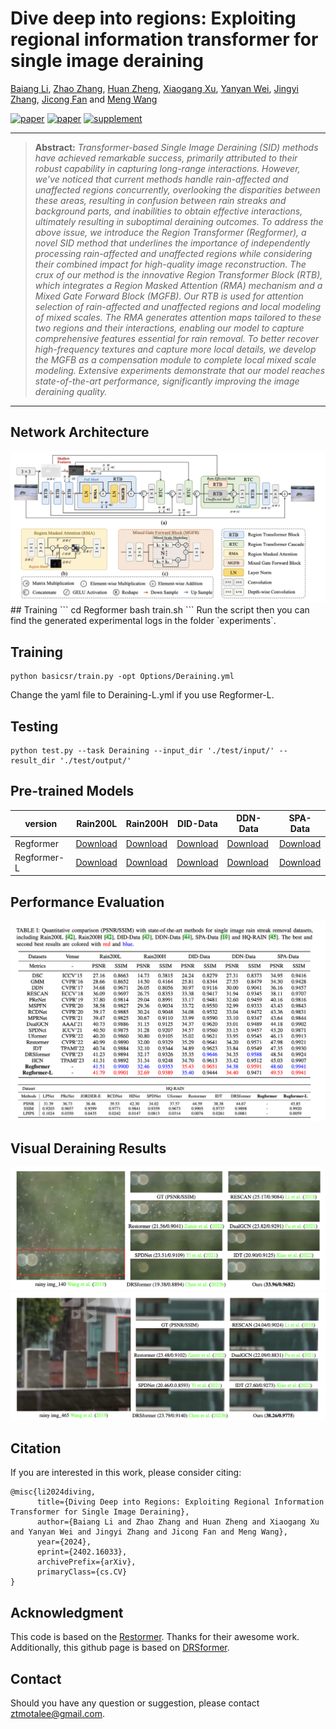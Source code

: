 # Dive deep into regions: Exploiting regional information transformer for single image deraining

[Baiang Li](https://ztmotalee.github.io), [Zhao Zhang](https://sites.google.com/site/cszzhang), [Huan Zheng](), [Xiaogang Xu](https://xiaogang00.github.io), [Yanyan Wei](http://faculty.hfut.edu.cn/weiyanyan/en/index.htm), [Jingyi Zhang](), [Jicong Fan]() and [Meng Wang]()

[![paper](https://img.shields.io/badge/arXiv-Paper-<COLOR>.svg)](https://arxiv.org/abs/2402.16033)
[![paper](https://img.shields.io/badge/paper-camera%20ready-orange)]()
[![supplement](https://img.shields.io/badge/Supplementary-Material-red)]()

<hr />

> **Abstract:** *Transformer-based Single Image Deraining (SID) methods have achieved remarkable success, primarily attributed to their robust capability in capturing long-range interactions. However, we've noticed that current methods handle rain-affected and unaffected regions concurrently, overlooking the disparities between these areas, resulting in confusion between rain streaks and background parts, and inabilities to obtain effective interactions, ultimately resulting in suboptimal deraining outcomes. To address the above issue, we introduce the Region Transformer (Regformer), a novel SID method that underlines the importance of independently processing rain-affected and unaffected regions while considering their combined impact for high-quality image reconstruction. The crux of our method is the innovative Region Transformer Block (RTB), which integrates a Region Masked Attention (RMA) mechanism and a Mixed Gate Forward Block (MGFB). Our RTB is used for attention selection of rain-affected and unaffected regions and local modeling of mixed scales. The RMA generates attention maps tailored to these two regions and their interactions, enabling our model to capture comprehensive features essential for rain removal. To better recover high-frequency textures and capture more local details, we develop the MGFB as a compensation module to complete local mixed scale modeling. Extensive experiments demonstrate that our model reaches state-of-the-art performance, significantly improving the image deraining quality.*
<hr />

## Network Architecture

<img src = "figs/Regformer.png">
## Training
```
cd Regformer
bash train.sh
```
Run the script then you can find the generated experimental logs in the folder `experiments`.

## Training
```
python basicsr/train.py -opt Options/Deraining.yml
```
Change the yaml file to Deraining-L.yml if you use Regformer-L.

## Testing
```
python test.py --task Deraining --input_dir './test/input/' --result_dir './test/output/'
```

## Pre-trained Models
<table>
<thead>
  <tr>
    <th>version</th>
    <th>Rain200L</th>
    <th>Rain200H</th>
    <th>DID-Data</th>
    <th>DDN-Data</th>
    <th>SPA-Data</th>
  </tr>
</thead>
<tbody>
  <tr>
    <td> Regformer</a> </td>
    <td> <a href="https://pan.baidu.com/s/1IuRG2su3ctWpwth9tJ-fXQ?pwd=f6nm">Download</a> </td>
    <td> <a href="https://pan.baidu.com/s/1UlyLQXtq04X6tGxF-X9l8g?pwd=pkiv">Download</a> </td>
    <td> <a href="https://pan.baidu.com/s/1UlyLQXtq04X6tGxF-X9l8g?pwd=pkiv">Download</a> </td>
    <td> <a href="https://pan.baidu.com/s/13B1PhNoxCZ2eZbDXEUOyaA?pwd=cwuk">Download</a> </td>
    <td> <a href="https://pan.baidu.com/s/1tJcNTQBaS8f84uT0nGOsEg?pwd=gywa">Download</a> </td>
    </tr>
<tr>
    <td> Regformer-L</a> </td>
    <td> <a href="https://pan.baidu.com/s/12t8w0W03rSW9FMLtLaDVxg?pwd=6hqD ">Download</a> </td>
    <td> <a href="https://pan.baidu.com/s/12t8w0W03rSW9FMLtLaDVxg?pwd=6hqD ">Download</a> </td>
    <td> <a href="https://pan.baidu.com/s/12t8w0W03rSW9FMLtLaDVxg?pwd=6hqD ">Download</a> </td>
    <td> <a href="https://pan.baidu.com/s/12t8w0W03rSW9FMLtLaDVxg?pwd=6hqD ">Download</a> </td>
    <td> <a href="https://pan.baidu.com/s/12t8w0W03rSW9FMLtLaDVxg?pwd=6hqD ">Download</a> </td>
  </tr>
</tbody>
</table>

## Performance Evaluation
<img src = "figs/table.png">

## Visual Deraining Results
<img src = "figs/show1.png">
<img src = "figs/show2.png">



## Citation
If you are interested in this work, please consider citing:
```
@misc{li2024diving,
      title={Diving Deep into Regions: Exploiting Regional Information Transformer for Single Image Deraining}, 
      author={Baiang Li and Zhao Zhang and Huan Zheng and Xiaogang Xu and Yanyan Wei and Jingyi Zhang and Jicong Fan and Meng Wang},
      year={2024},
      eprint={2402.16033},
      archivePrefix={arXiv},
      primaryClass={cs.CV}
}
```
## Acknowledgment
This code is based on the [Restormer](https://github.com/swz30/Restormer). Thanks for their awesome work. Additionally, this github page is based on [DRSformer](https://github.com/cschenxiang/DRSformer).

## Contact
Should you have any question or suggestion, please contact ztmotalee@gmail.com.
